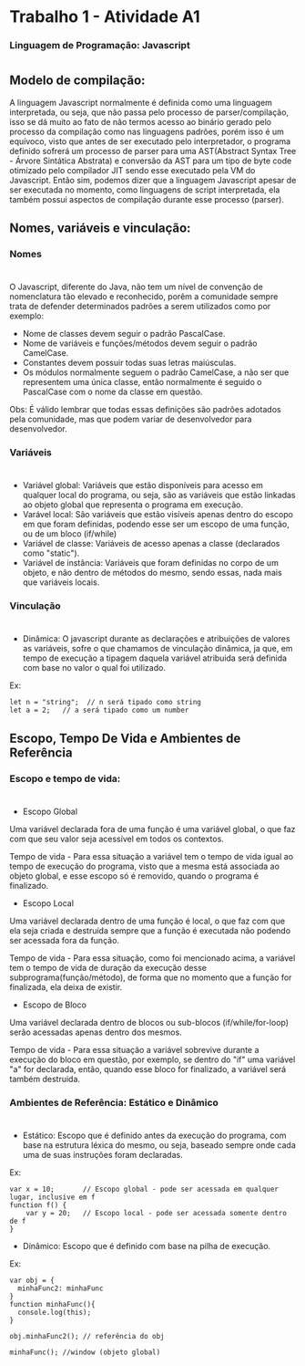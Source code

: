 # Trabalho 1 - Atividade A1

### Linguagem de Programação: Javascript

#

## Modelo de compilação:

A linguagem Javascript normalmente é definida como uma linguagem interpretada, ou seja, que não passa pelo processo de parser/compilação, isso se dá muito ao fato de não termos acesso ao binário gerado pelo processo da compilação como nas linguagens padrões, porém isso é um equívoco, visto que antes de ser executado pelo interpretador, o programa definido sofrerá um processo de parser para uma AST(Abstract Syntax Tree - Árvore Sintática Abstrata) e conversão da AST para um tipo de byte code otimizado pelo compilador JIT sendo esse executado pela VM do Javascript. Então sim, podemos dizer que a linguagem Javascript apesar de ser executada no momento, como linguagens de script interpretada, ela também possui aspectos de compilação durante esse processo (parser).

## Nomes, variáveis e vinculação:

### Nomes

#

O Javascript, diferente do Java, não tem um nível de convenção de nomenclatura tão elevado e reconhecido, porêm a comunidade sempre trata de defender determinados padrões a serem utilizados como por exemplo:

- Nome de classes devem seguir o padrão PascalCase.
- Nome de variáveis e funções/métodos devem seguir o padrão CamelCase.
- Constantes devem possuir todas suas letras maiúsculas.
- Os módulos normalmente seguem o padrão CamelCase, a não ser que representem uma única classe, então normalmente é seguido o PascalCase com o nome da classe em questão.

Obs: É válido lembrar que todas essas definições são padrões adotados pela comunidade, mas que podem variar de desenvolvedor para desenvolvedor.

### Variáveis

#

- Variável global: Variáveis que estão disponíveis para acesso em qualquer local do programa, ou seja, são as variáveis que estão linkadas ao objeto global que representa o programa em execução.
- Varável local: São variáveis que estão visíveis apenas dentro do escopo em que foram definidas, podendo esse ser um escopo de uma função, ou de um bloco (if/while)
- Variável de classe: Variáveis de acesso apenas a classe (declarados como "static").
- Variável de instância: Variáveis que foram definidas no corpo de um objeto, e não dentro de métodos do mesmo, sendo essas, nada mais que variáveis locais.

### Vinculação

#

- Dinâmica: O javascript durante as declarações e atribuições de valores as variáveis, sofre o que chamamos de vinculação dinâmica, ja que, em tempo de execução a tipagem daquela variável atribuida será definida com base no valor o qual foi utilizado.

Ex:

```
let n = "string";  // n será tipado como string
let a = 2;   // a será tipado como um number
```

## Escopo, Tempo De Vida e Ambientes de Referência

### Escopo e tempo de vida:

#

- Escopo Global

Uma variável declarada fora de uma função é uma variável global, o que faz com que seu valor seja acessível em todos os contextos.

Tempo de vida - Para essa situação a variável tem o tempo de vida igual ao tempo de execução do programa, visto que a mesma está associada ao objeto global, e esse escopo só é removido, quando o programa é finalizado.

- Escopo Local

Uma variável declarada dentro de uma função é local, o que faz com que ela seja criada e destruída sempre que a função é executada não podendo ser acessada fora da função.

Tempo de vida - Para essa situação, como foi mencionado acima, a variável tem o tempo de vida de duração da execução desse subprograma(função/método), de forma que no momento que a função for finalizada, ela deixa de existir.

- Escopo de Bloco

Uma variável declarada dentro de blocos ou sub-blocos (if/while/for-loop) serão acessadas apenas dentro dos mesmos.

Tempo de vida - Para essa situação a variável sobrevive durante a execução do bloco em questão, por exemplo, se dentro do "if" uma variável "a" for declarada, então, quando esse bloco for finalizado, a variável será também destruida.

### Ambientes de Referência: Estático e Dinâmico

#

- Estático: Escopo que é definido antes da execução do programa, com base na estrutura léxica do mesmo, ou seja, baseado sempre onde cada uma de suas instruções foram declaradas.

Ex:

```
var x = 10;       // Escopo global - pode ser acessada em qualquer lugar, inclusive em f
function f() {
    var y = 20;   // Escopo local - pode ser acessada somente dentro de f
}
```

- Dinâmico: Escopo que é definido com base na pilha de execução.

Ex:

```
var obj = {
  minhaFunc2: minhaFunc
}
function minhaFunc(){
  console.log(this);
}

obj.minhaFunc2(); // referência do obj

minhaFunc(); //window (objeto global)
```
